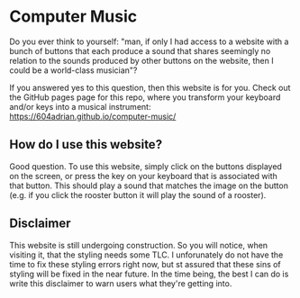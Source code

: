 # Computer Music
Do you ever think to yourself: "man, if only I had access to a website with a bunch of buttons that each produce a sound that shares seemingly no relation to the sounds produced by other buttons on the website, then I could be a world-class musician"?

If you answered yes to this question, then this website is for you. Check out the GitHub pages page for this repo, where you transform your keyboard and/or keys into a musical instrument: https://604adrian.github.io/computer-music/

## How do I use this website?
Good question. To use this website, simply click on the buttons displayed on the screen, or press the key on your keyboard that is associated with that button. This should play a sound that matches the image on the button (e.g. if you click the rooster button it will play the sound of a rooster).

## Disclaimer
This website is still undergoing construction. So you will notice, when visiting it, that the styling needs some TLC. I unforunately do not have the time to fix these styling errors right now, but st assured that these sins of styling will be fixed in the near future. In the time being, the best I can do is write this disclaimer to warn users what they're getting into.
